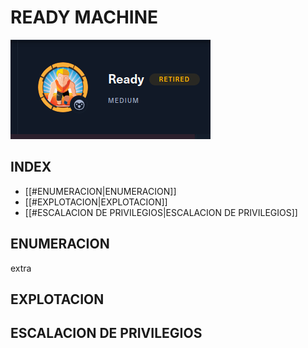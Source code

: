 # READY MACHINE

 ![foto](https://raw.githubusercontent.com/kriko69/CTF-writeups/main/HTB/READY/images/1.png)
 
 ## INDEX
 
 - [[#ENUMERACION|ENUMERACION]]
- [[#EXPLOTACION|EXPLOTACION]]
- [[#ESCALACION DE PRIVILEGIOS|ESCALACION DE PRIVILEGIOS]]


## ENUMERACION

extra

## EXPLOTACION

## ESCALACION DE PRIVILEGIOS

